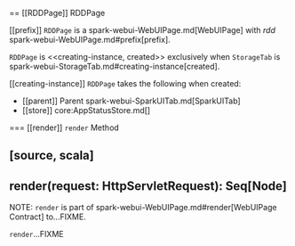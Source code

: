 == [[RDDPage]] RDDPage

[[prefix]]
`RDDPage` is a spark-webui-WebUIPage.md[WebUIPage] with *rdd* spark-webui-WebUIPage.md#prefix[prefix].

`RDDPage` is <<creating-instance, created>> exclusively when `StorageTab` is spark-webui-StorageTab.md#creating-instance[created].

[[creating-instance]]
`RDDPage` takes the following when created:

* [[parent]] Parent spark-webui-SparkUITab.md[SparkUITab]
* [[store]] core:AppStatusStore.md[]

=== [[render]] `render` Method

[source, scala]
----
render(request: HttpServletRequest): Seq[Node]
----

NOTE: `render` is part of spark-webui-WebUIPage.md#render[WebUIPage Contract] to...FIXME.

`render`...FIXME
